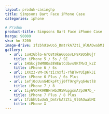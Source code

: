 ```yaml
---
layout: produk-casinghp
title: Simpsons Bart Face iPhone Case
categories: iphone

# Produk
product-title: Simpsons Bart Face iPhone Case
harga: 90000
sku: hn-3200
image-drive: 1fzbhU1wUo5_DmtrkA7Zti_9l0AOwabMI
gallery:
  - url: 1uHzGblG-6rQ8t0kWGGGovLP9X9D5hGjT
    title: iPhone 5 / 5s / SE
  - url: 1HGkcj5WM0Om3EWEWtCdbvs9KfMv3_kzZ
    title: iPhone 6 / 6s
  - url: 1XKz3-VM-x6rzicnxfJ-YhBTwrUipHkJI
    title: iPhone 6 Plus / 6s Plus
  - url: 1efj0oUunG4DkpFtjj0fT9rgPyq64utl8
    title: iPhone 7 / 8
  - url: 1iy6VOFR9RBHnHb395WupgsmA7pUH7b_-
    title: iPhone 7 Plus / 8 Plus
  - url: 1fzbhU1wUo5_DmtrkA7Zti_9l0AOwabMI
    title: iPhone X
---
```


